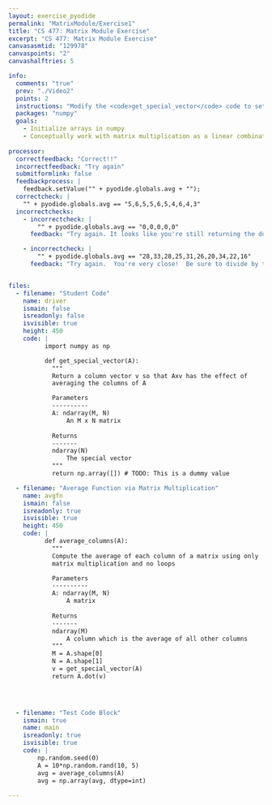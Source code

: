 ```yaml
---
layout: exercise_pyodide
permalink: "MatrixModule/Exercise1"
title: "CS 477: Matrix Module Exercise"
excerpt: "CS 477: Matrix Module Exercise"
canvasasmtid: "129978"
canvaspoints: "2"
canvashalftries: 5

info:
  comments: "true"
  prev: "./Video2"
  points: 2
  instructions: "Modify the <code>get_special_vector</code> code to setup an N dimensional vector <b>v</b> so that, given an <b>m x n</b> matrix <b>A</b>, <b>A x v</b> has the effect of <b>averaging</b> the columns of <b>A</b>.  You may find the commands <code><a href = \"https://numpy.org/doc/stable/reference/generated/numpy.ones.html\">np.ones</a></code> and the <code><a href = \"https://numpy.org/doc/stable/reference/generated/numpy.shape.html\">shape</a></code> field of a numpy array to be helpful."
  packages: "numpy"
  goals:
    - Initialize arrays in numpy
    - Conceptually work with matrix multiplication as a linear combination of columns
    
processor:  
  correctfeedback: "Correct!!" 
  incorrectfeedback: "Try again"
  submitformlink: false
  feedbackprocess: | 
    feedback.setValue("" + pyodide.globals.avg + "");
  correctcheck: |
    "" + pyodide.globals.avg == "5,6,5,5,6,5,4,6,4,3"
  incorrectchecks:
    - incorrectcheck: |
        "" + pyodide.globals.avg == "0,0,0,0,0"
      feedback: "Try again. It looks like you're still returning the dummy values." 

    - incorrectcheck: |
        "" + pyodide.globals.avg == "28,33,28,25,31,26,20,34,22,16"
      feedback: "Try again.  You're very close!  Be sure to divide by the number of columns for a proper average." 


files:
  - filename: "Student Code"
    name: driver
    ismain: false
    isreadonly: false
    isvisible: true
    height: 450
    code: | 
          import numpy as np

          def get_special_vector(A):
            """
            Return a column vector v so that Axv has the effect of 
            averaging the columns of A

            Parameters
            ----------
            A: ndarray(M, N)
                An M x N matrix
            
            Returns
            -------
            ndarray(N)
                The special vector
            """
            return np.array([]) # TODO: This is a dummy value

  - filename: "Average Function via Matrix Multiplication"
    name: avgfn
    ismain: false
    isreadonly: true
    isvisible: true
    height: 450
    code: | 
          def average_columns(A):
            """
            Compute the average of each column of a matrix using only
            matrix multiplication and no loops

            Parameters
            ----------
            A: ndarray(M, N)
                A matrix
            
            Returns
            -------
            ndarray(M)
                A column which is the average of all other columns
            """
            M = A.shape[0]
            N = A.shape[1]
            v = get_special_vector(A)
            return A.dot(v)
              



  - filename: "Test Code Block"
    ismain: true
    name: main
    isreadonly: true
    isvisible: true
    code: |
        np.random.seed(0)
        A = 10*np.random.rand(10, 5)
        avg = average_columns(A)
        avg = np.array(avg, dtype=int)
        
---
```

